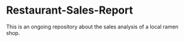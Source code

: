 # Restaurant-Sales-Report
 This is an ongoing repository about the sales analysis of a local ramen shop.
